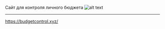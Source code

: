 Сайт для контроля личного бюджета
![alt text](screenshots/1.png "Вход")
_______________________________
https://budgetcontrol.xyz/
